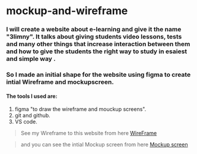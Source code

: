 # mockup-and-wireframe

### I will create a website about e-learning and give it the name "3limny". It talks about giving students video lessons, tests and many other things that increase interaction between them and how to give the students the right way to study in esaiest and simple way . 
 
### So I made an initial shape for the website using figma to create intial Wireframe and mockupscreen.

#### The tools I used are:
1. figma "to draw the wireframe and mouckup screens".
2. git and github.
3. VS code. 

 
> See my Wireframe to this website from here [WireFrame](https://www.figma.com/file/mpxu09FwB38Eddp1fuiSda/Untitled?node-id=4%3A226&t=O7BZ26xU4cRA5MNR-0)

> and you can see the intial Mockup screen from here [Mockup screen](https://www.figma.com/file/mpxu09FwB38Eddp1fuiSda/Untitled?node-id=0%3A1&t=O7BZ26xU4cRA5MNR-0)
